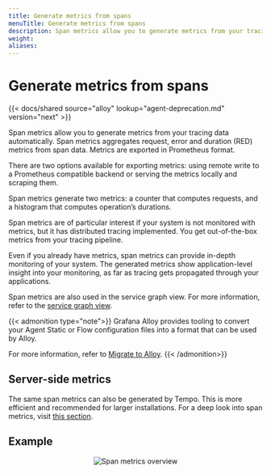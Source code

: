 ```yaml
---
title: Generate metrics from spans
menuTitle: Generate metrics from spans
description: Span metrics allow you to generate metrics from your tracing data automatically.
weight:
aliases:
---
```


# Generate metrics from spans

{{< docs/shared source="alloy" lookup="agent-deprecation.md" version="next" >}}

Span metrics allow you to generate metrics from your tracing data automatically.
Span metrics aggregates request, error and duration (RED) metrics from span data.
Metrics are exported in Prometheus format.

There are two options available for exporting metrics: using remote write to a Prometheus compatible backend or serving the metrics locally and scraping them.

Span metrics generate two metrics: a counter that computes requests, and a histogram that computes operation’s durations.

Span metrics are of particular interest if your system is not monitored with metrics,
but it has distributed tracing implemented.
You get out-of-the-box metrics from your tracing pipeline.

Even if you already have metrics, span metrics can provide in-depth monitoring of your system.
The generated metrics show application-level insight into your monitoring,
as far as tracing gets propagated through your applications.

Span metrics are also used in the service graph view.
For more information, refer to the [service graph view](https://grafana.com/docs/tempo/<TEMPO_VERSION>/metrics-from-traces/service_graphs/service-graph-view/).

{{< admonition type="note">}}
Grafana Alloy provides tooling to convert your Agent Static or Flow configuration files into a format that can be used by Alloy.

For more information, refer to [Migrate to Alloy](https://grafana.com/docs/tempo/<TEMPO_VERSION>/set-up-for-tracing/instrument-send/set-up-collector/grafana-alloy/migrate-alloy/).
{{< /admonition>}}

## Server-side metrics

The same span metrics can also be generated by Tempo.
This is more efficient and recommended for larger installations.
For a deep look into span metrics, visit [this section](https://grafana.com/docs/tempo/<TEMPO_VERSION>/metrics-from-traces/span-metrics/).

## Example

<p align="center"><img src="/media/docs/tempo/metrics/span-metrics-example.png" alt="Span metrics overview"></p>
